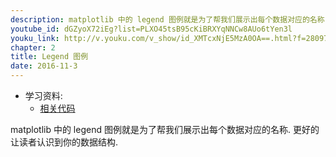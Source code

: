 ```yaml
---
description: matplotlib 中的 legend 图例就是为了帮我们展示出每个数据对应的名称. 更好的让读者认识到你的数据结构.
youtube_id: dGZyoX72iEg?list=PLXO45tsB95cKiBRXYqNNCw8AUo6tYen3l
youku_link: http://v.youku.com/v_show/id_XMTcxNjE5MzA0OA==.html?f=28097045&o=1
chapter: 2
title: Legend 图例
date: 2016-11-3
---
```

* 学习资料:
  * [相关代码](https://github.com/MorvanZhou/tutorials/blob/master/matplotlibTUT/plt7_legend.py)

matplotlib 中的 legend 图例就是为了帮我们展示出每个数据对应的名称. 
更好的让读者认识到你的数据结构.